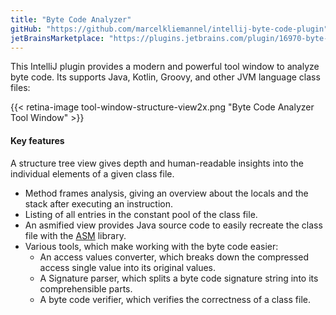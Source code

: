 ```yaml
---
title: "Byte Code Analyzer"
gitHub: "https://github.com/marcelkliemannel/intellij-byte-code-plugin"
jetBrainsMarketplace: "https://plugins.jetbrains.com/plugin/16970-byte-code-analyzer"
---
```


This IntelliJ plugin provides a modern and powerful tool window to analyze byte code. Its supports Java, Kotlin, Groovy, and other JVM language class files:

{{< retina-image tool-window-structure-view2x.png "Byte Code Analyzer Tool Window" >}}

#### Key features
A structure tree view gives depth and human-readable insights into the individual elements of a given class file.
- Method frames analysis, giving an overview about the locals and the stack after executing an instruction.
- Listing of all entries in the constant pool of the class file.
- An asmified view provides Java source code to easily recreate the class file with the [ASM](https://asm.ow2.io) library.
- Various tools, which make working with the byte code easier:
  - An access values converter, which breaks down the compressed access single value into its original values.
  - A Signature parser, which splits a byte code signature string into its comprehensible parts.
  - A byte code verifier, which verifies the correctness of a class file.